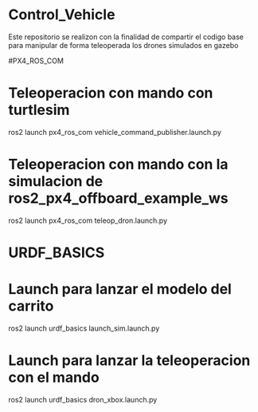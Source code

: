 # Control_Vehicle
Este repositorio se realizon con la finalidad de compartir el codigo base para manipular de forma teleoperada los drones simulados en gazebo

#PX4_ROS_COM

# Teleoperacion con mando con turtlesim 

ros2 launch px4_ros_com vehicle_command_publisher.launch.py

# Teleoperacion con mando con la simulacion de ros2_px4_offboard_example_ws

ros2 launch px4_ros_com teleop_dron.launch.py

# URDF_BASICS

# Launch para lanzar el modelo del carrito

ros2 launch urdf_basics launch_sim.launch.py 

# Launch para lanzar la teleoperacion con el mando

ros2 launch urdf_basics dron_xbox.launch.py 
